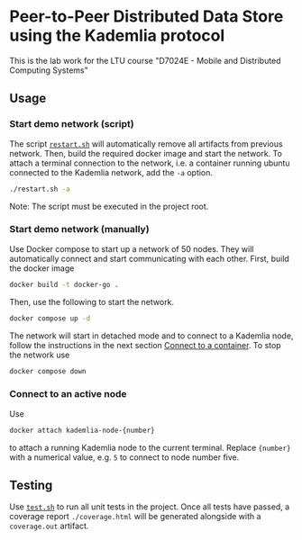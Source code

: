 ﻿# Peer-to-Peer Distributed Data Store using the Kademlia protocol

This is the lab work for the LTU course "D7024E - Mobile and Distributed Computing Systems"

## Usage

### Start demo network (script)

The script [`restart.sh`](./restart.sh) will automatically remove all artifacts from previous network. Then, build the required docker image and start the network. To attach a terminal connection to the network, i.e. a container running ubuntu connected to the Kademlia network, add the `-a` option.

```sh
./restart.sh -a
```

Note: The script must be executed in the project root.

### Start demo network (manually)

Use Docker compose to start up a network of 50 nodes. They will automatically connect and start communicating with each other. First, build the docker image

```sh
docker build -t docker-go .
```

Then, use the following to start the network.

```sh
docker compose up -d
```

The network will start in detached mode and to connect to a Kademlia node, follow the instructions in the next section [Connect to a container](#connect-to-an-active-node). To stop the network use

```sh
docker compose down
```

### Connect to an active node

Use

```sh
docker attach kademlia-node-{number}
```

to attach a running Kademlia node to the current terminal. Replace `{number}` with a numerical value, e.g. `5` to connect to node number five.

## Testing

Use [`test.sh`](./test.sh) to run all unit tests in the project. Once all tests have passed, a coverage report `./coverage.html` will be generated alongside with a `coverage.out` artifact.
